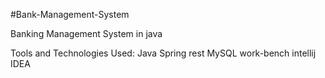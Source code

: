 #Bank-Management-System

Banking Management System in java

Tools and Technologies Used:
Java
Spring rest
MySQL work-bench
intellij IDEA
